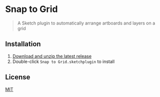 # Snap to Grid

> A Sketch plugin to automatically arrange artboards and layers on a grid

## Installation

1. [Download and unzip the latest release](https://github.com/yuanqing/sketch-snap-to-grid/releases)
2. Double-click `Snap to Grid.sketchplugin` to install

## License

[MIT](LICENSE.md)
